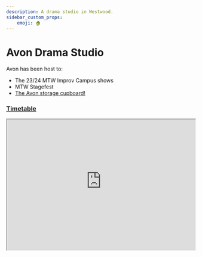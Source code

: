 ```yaml
---
description: A drama studio in Westwood.
sidebar_custom_props:
    emoji: 🏠
---
```


# Avon Drama Studio

Avon has been host to:

- The 23/24 MTW Improv Campus shows
- MTW Stagefest
- [The Avon storage cupboard!](/wiki/tech-crew/storage#the-avon-cupboard)

### [Timetable](https://timetablingmanagement.warwick.ac.uk/SWS2324/roomtimetable.asp?id=w.avon-drama-studio)

<iframe width="100%" height="350px" src="https://timetablingmanagement.warwick.ac.uk/SWS2324/roomtimetable.asp?id=w.avon-drama-studio"></iframe>

<!-- ### [Campus Map](https://campus.warwick.ac.uk/search/623c8868421e6f5928c0c98b?projectId=warwick) -->

<!-- <iframe width="100%" height="600" src="https://campus.warwick.ac.uk/search/623c8868421e6f5928c0c98b?projectId=warwick"></iframe> -->
